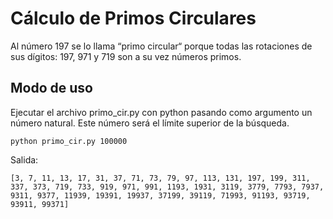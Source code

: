 # Cálculo de Primos Circulares

Al número 197 se lo llama “primo circular“ porque todas las rotaciones de sus dígitos: 197, 971 y 719 son a su vez números primos.

## Modo de uso

Ejecutar el archivo primo_cir.py con python pasando como argumento un número natural. Este número será el límite superior de la búsqueda.

    python primo_cir.py 100000
    
Salida:

    [3, 7, 11, 13, 17, 31, 37, 71, 73, 79, 97, 113, 131, 197, 199, 311, 337, 373, 719, 733, 919, 971, 991, 1193, 1931, 3119, 3779, 7793, 7937, 9311, 9377, 11939, 19391, 19937, 37199, 39119, 71993, 91193, 93719, 93911, 99371]
